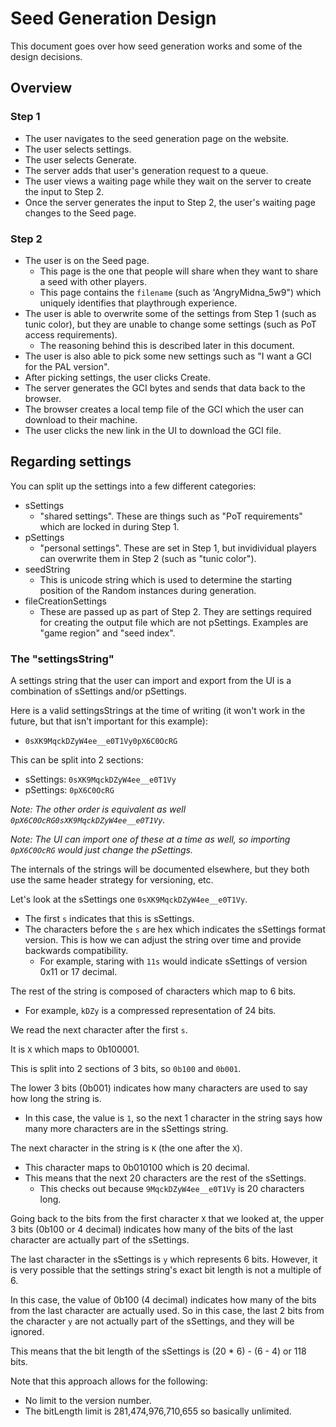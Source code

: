 # Seed Generation Design

This document goes over how seed generation works and some of the design decisions.

## Overview

### Step 1

- The user navigates to the seed generation page on the website.
- The user selects settings.
- The user selects Generate.
- The server adds that user's generation request to a queue.
- The user views a waiting page while they wait on the server to create the input to Step 2.
- Once the server generates the input to Step 2, the user's waiting page changes to the Seed page.

### Step 2

- The user is on the Seed page.
  - This page is the one that people will share when they want to share a seed with other players.
  - This page contains the `filename` (such as 'AngryMidna_5w9") which uniquely identifies that playthrough experience.
- The user is able to overwrite some of the settings from Step 1 (such as tunic color), but they are unable to change some settings (such as PoT access requirements).
  - The reasoning behind this is described later in this document.
- The user is also able to pick some new settings such as "I want a GCI for the PAL version".
- After picking settings, the user clicks Create.
- The server generates the GCI bytes and sends that data back to the browser.
- The browser creates a local temp file of the GCI which the user can download to their machine.
- The user clicks the new link in the UI to download the GCI file.

## Regarding settings

You can split up the settings into a few different categories:

- sSettings
  - "shared settings".
    These are things such as "PoT requirements" which are locked in during Step 1.
- pSettings
  - "personal settings".
    These are set in Step 1, but invidividual players can overwrite them in Step 2 (such as "tunic color").
- seedString
  - This is unicode string which is used to determine the starting position of the Random instances during generation.
- fileCreationSettings
  - These are passed up as part of Step 2.
    They are settings required for creating the output file which are not pSettings.
    Examples are "game region" and "seed index".

### The "settingsString"

A settings string that the user can import and export from the UI is a combination of sSettings and/or pSettings.

Here is a valid settingsStrings at the time of writing (it won't work in the future, but that isn't important for this example):

- `0sXK9MqckDZyW4ee__e0T1Vy0pX6C0OcRG`

This can be split into 2 sections:

- sSettings: `0sXK9MqckDZyW4ee__e0T1Vy`
- pSettings: `0pX6C0OcRG`

_Note: The other order is equivalent as well `0pX6C0OcRG0sXK9MqckDZyW4ee__e0T1Vy`._

_Note: The UI can import one of these at a time as well, so importing `0pX6C0OcRG` would just change the pSettings._

The internals of the strings will be documented elsewhere, but they both use the same header strategy for versioning, etc.

Let's look at the sSettings one `0sXK9MqckDZyW4ee__e0T1Vy`.

- The first `s` indicates that this is sSettings.
- The characters before the `s` are hex which indicates the sSettings format version.
  This is how we can adjust the string over time and provide backwards compatibility.
  - For example, staring with `11s` would indicate sSettings of version 0x11 or 17 decimal.

The rest of the string is composed of characters which map to 6 bits.

- For example, `kDZy` is a compressed representation of 24 bits.

We read the next character after the first `s`.

It is `X` which maps to 0b100001.

This is split into 2 sections of 3 bits, so `0b100` and `0b001`.

The lower 3 bits (0b001) indicates how many characters are used to say how long the string is.

- In this case, the value is `1`, so the next 1 character in the string says how many more characters are in the sSettings string.

The next character in the string is `K` (the one after the `X`).

- This character maps to 0b010100 which is 20 decimal.
- This means that the next 20 characters are the rest of the sSettings.
  - This checks out because `9MqckDZyW4ee__e0T1Vy` is 20 characters long.

Going back to the bits from the first character `X` that we looked at,
the upper 3 bits (0b100 or 4 decimal) indicates how many of the bits of the last character are actually part of the sSettings.

The last character in the sSettings is `y` which represents 6 bits.
However, it is very possible that the settings string's exact bit length is not a multiple of 6.

In this case, the value of 0b100 (4 decimal) indicates how many of the bits from the last character are actually used.
So in this case, the last 2 bits from the character `y` are not actually part of the sSettings, and they will be ignored.

This means that the bit length of the sSettings is (20 \* 6) - (6 - 4) or 118 bits.

Note that this approach allows for the following:

- No limit to the version number.
- The bitLength limit is 281,474,976,710,655 so basically unlimited.
